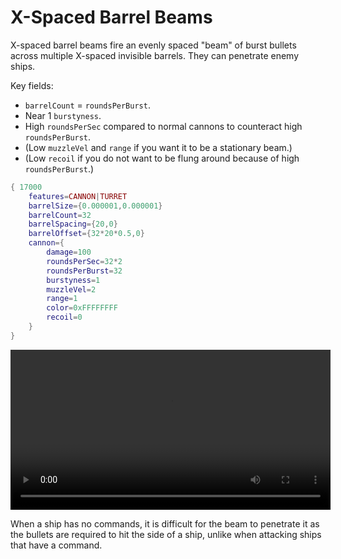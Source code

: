 # X-Spaced Barrel Beams
X-spaced barrel beams fire an evenly spaced "beam" of burst bullets across multiple X-spaced invisible barrels. They can penetrate enemy ships.

Key fields:
 - `barrelCount` = `roundsPerBurst`.
 - Near 1 `burstyness`.
 - High `roundsPerSec` compared to normal cannons to counteract high `roundsPerBurst`.
 - (Low `muzzleVel` and `range` if you want it to be a stationary beam.)
 - (Low `recoil` if you do not want to be flung around because of high `roundsPerBurst`.)
```lua
{ 17000
	features=CANNON|TURRET
	barrelSize={0.000001,0.000001}
	barrelCount=32
	barrelSpacing={20,0}
	barrelOffset={32*20*0.5,0}
    cannon={
        damage=100
        roundsPerSec=32*2
		roundsPerBurst=32
		burstyness=1
        muzzleVel=2
        range=1
        color=0xFFFFFFFF
        recoil=0
    }
}
```
<video height=256 controls>
  <source src="diagrams/x-spaced_barrel_beam.mp4" type="video/mp4">
  Your browser does not support the video tag.
</video>

When a ship has no commands, it is difficult for the beam to penetrate it as the bullets are required to hit the side of a ship, unlike when attacking ships that have a command.